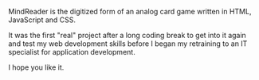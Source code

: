 MindReader is the digitized form of an analog card game written in HTML, JavaScript and CSS.

It was the first "real" project after a long coding break to get into it again and test my web development skills before I began my retraining to an IT specialist for application development.

I hope you like it.
